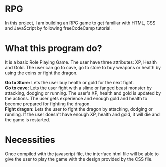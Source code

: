 # RPG
In this project, I am building an RPG game to get familiar with HTML, 
CSS and JavaScript by following freeCodeCamp tutorial.

# What this program do?
It is a basic Role Playing Game. The user have three attributes: XP, Health and Gold.
The user can go to cave, go to store to buy weapons or health by using the coins or 
fight the dragon.

**Go to Store:** Lets the user buy health or gold for the next fight.<br />
**Go to cave:** Lets the user fight with a slime or fanged beast monster by attacking, dodging or running. The user's XP, health and gold is updated by the actions. The user gets experience and enough gold and health to become prepared for fighting the dragon.<br />
**Fight dragon:** Lets the user to fight the dragon by attacking, dodging or running. If the user doesn't have enough XP, health and gold, it will die and the game is restarted.<br />

# Necessities
Once compiled with the javascript file, the interface html file will be able to 
give the user to play the game with the design provided by the CSS file.
